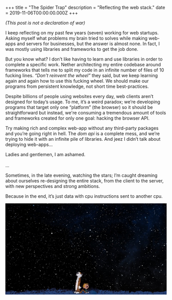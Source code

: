 +++
title = "The Spider Trap"
description = "Reflecting the web stack."
date = 2019-11-06T00:00:00.000Z
+++

<em>(This post is not a declaration of war)</em>

I keep reflecting on my past few years (seven) working for web startups. Asking myself what problems my brain tried to solves while making web-apps and servers for businesses, but the answer is almost none. In fact, I was mostly using libraries and frameworks to get the job done.

But you know what? I don’t like having to learn and use libraries in order to complete a specific work. Nether architecting my entire codebase around frameworks that tells me to split my code in an infinite number of files of 10 fucking lines. *“Don’t reinvent the wheel”* they said, but we keep learning again and again how to use this fucking wheel. We should make our programs from persistent knowledge, not short time best-practices.

Despite billions of people using websites every day, web clients aren’t designed for today’s usage. To me, it’s a weird paradox; we’re developing programs that target only one “platform” (the browser) so it should be straightforward but instead, we're consuming a tremendous amount of tools and frameworks created for only one goal: hacking the browser API.

Try making rich and complex web-app without any third-party packages and you’re going right in hell. The *dom api* is a complete mess, and we’re trying to hide it with an infinite pile of libraries. And jeez I didn’t talk about deploying web-apps…

Ladies and gentlemen, I am ashamed. 
<br>
<br>
...
<br>

Sometimes, in the late evening, watching the stars; I’m caught dreaming about ourselves re-designing the entire stack, from the client to the server, with new perspectives and strong ambitions.

Because in the end, it’s just data with cpu instructions sent to another cpu.

![Wathing the stars](./stars.jpg)
